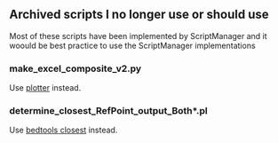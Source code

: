 
## Archived scripts I no longer use or should use

Most of these scripts have been implemented by ScriptManager and it woould be best practice to use the ScriptManager implementations

### make_excel_composite_v2.py
Use [plotter](https://github.com/CEGRcode/plotter) instead.

### determine_closest_RefPoint_output_Both*.pl
Use [bedtools closest](https://bedtools.readthedocs.io/en/latest/content/tools/closest.html) instead.

